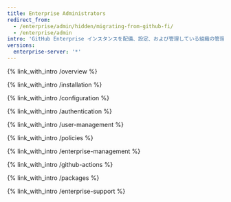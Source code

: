```yaml
---
title: Enterprise Administrators
redirect_from:
  - /enterprise/admin/hidden/migrating-from-github-fi/
  - /enterprise/admin
intro: 'GitHub Enterprise インスタンスを配備、設定、および管理している組織の管理者、システム管理者、およびセキュリティスペシャリストのためのステップバイステップガイドです。'
versions:
  enterprise-server: '*'
---
```


{% link_with_intro /overview %}

{% link_with_intro /installation %}

{% link_with_intro /configuration %}

{% link_with_intro /authentication %}

{% link_with_intro /user-management %}

{% link_with_intro /policies %}

{% link_with_intro /enterprise-management %}

{% link_with_intro /github-actions %}

{% link_with_intro /packages %}

{% link_with_intro /enterprise-support %}
